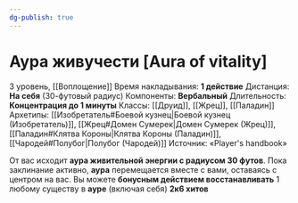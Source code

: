 ```yaml
---
dg-publish: true
---
```

# Аура живучести [Aura of vitality]
3 уровень, [[Воплощение]]
Время накладывания: **1 действие**
Дистанция: **На себя** (30-футовый радиус)
Компоненты: **Вербальный**
Длительность: **Концентрация до 1 минуты**
Классы: [[Друид]], [[Жрец]], [[Паладин]]
Архетипы: [[Изобретатель#Боевой кузнец|Боевой кузнец (Изобретатель)]], [[Жрец#Домен Сумерек|Домен Сумерек (Жрец)]], [[Паладин#Клятва Короны|Клятва Короны (Паладин)]], [[Чародей#Полубог|Полубог (Чародей)]]
Источник: «Player's handbook»

От вас исходит **аура живительной энергии с радиусом 30 футов**. Пока заклинание активно, **аура** перемещается вместе с вами, оставаясь с центром на вас. Вы можете **бонусным действием восстанавливать** 1 любому существу в **ауре** (включая себя) **2к6 хитов**